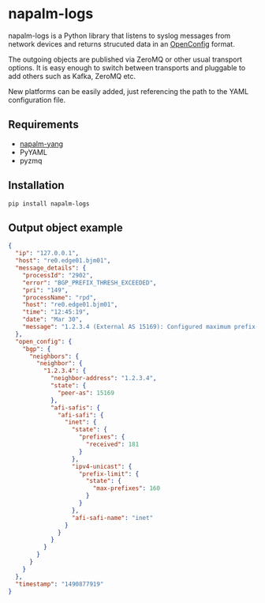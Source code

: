 # napalm-logs

napalm-logs is a Python library that listens to syslog messages from network
devices and returns strucuted data in an [OpenConfig](http://www.openconfig.net/)
format.

The outgoing objects are published via ZeroMQ or other usual transport
options. It is easy enough to switch between transports and pluggable to add
others such as Kafka, ZeroMQ etc.

New platforms can be easily added, just referencing the path to the
YAML configuration file.

Requirements
------------

- [napalm-yang](https://github.com/napalm-automation/napalm-yang)
- PyYAML
- pyzmq

Installation
------------

```
pip install napalm-logs
```

Output object example
---------------------

```json
{
  "ip": "127.0.0.1",
  "host": "re0.edge01.bjm01",
  "message_details": {
    "processId": "2902",
    "error": "BGP_PREFIX_THRESH_EXCEEDED",
    "pri": "149",
    "processName": "rpd",
    "host": "re0.edge01.bjm01",
    "time": "12:45:19",
    "date": "Mar 30",
    "message": "1.2.3.4 (External AS 15169): Configured maximum prefix-limit threshold(160) exceeded for inet-unicast nlri: 181 (instance master)"
  },
  "open_config": {
    "bgp": {
      "neighbors": {
        "neighbor": {
          "1.2.3.4": {
            "neighbor-address": "1.2.3.4",
            "state": {
              "peer-as": 15169
            },
            "afi-safis": {
              "afi-safi": {
                "inet": {
                  "state": {
                    "prefixes": {
                      "received": 181
                    }
                  },
                  "ipv4-unicast": {
                    "prefix-limit": {
                      "state": {
                        "max-prefixes": 160
                      }
                    }
                  },
                  "afi-safi-name": "inet"
                }
              }
            }
          }
        }
      }
    }
  },
  "timestamp": "1490877919"
}
```
